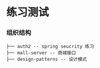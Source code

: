# 练习测试
### 组织结构
```
├── auth2 -- spring seucrity 练习
├── mall-server -- 商城接口
├── design-patterns -- 设计模式
```